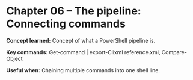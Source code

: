 # Chapter 06 – The pipeline: Connecting commands

**Concept learned:** Concept of what a PowerShell pipeline is.

**Key commands:** Get-command | export-Clixml reference.xml, Compare-Object

**Useful when:** Chaining multiple commands into one shell line.

